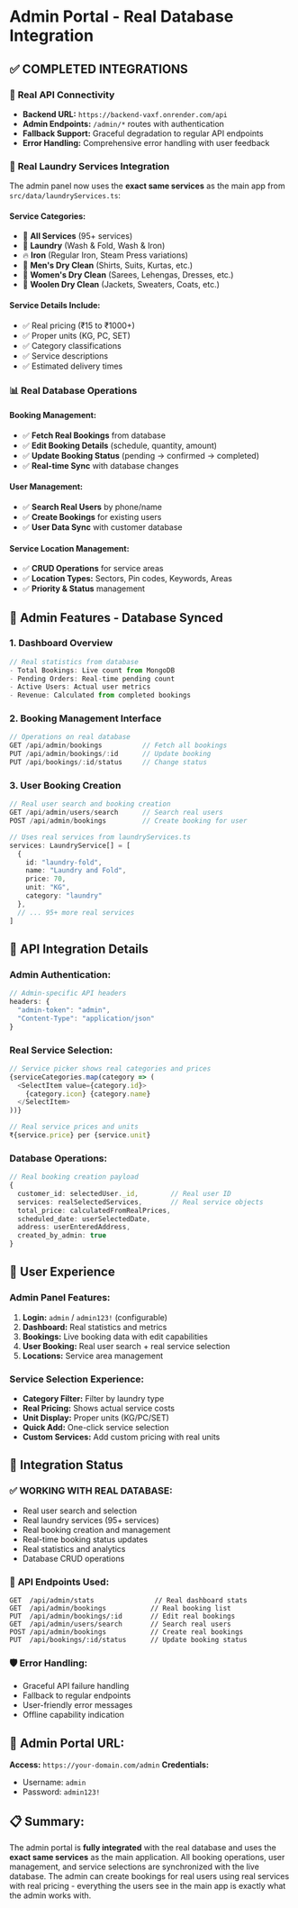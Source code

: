 # Admin Portal - Real Database Integration

## ✅ **COMPLETED INTEGRATIONS**

### 🔗 **Real API Connectivity**
- **Backend URL:** `https://backend-vaxf.onrender.com/api`
- **Admin Endpoints:** `/admin/*` routes with authentication
- **Fallback Support:** Graceful degradation to regular API endpoints
- **Error Handling:** Comprehensive error handling with user feedback

### 🏪 **Real Laundry Services Integration**
The admin panel now uses the **exact same services** as the main app from `src/data/laundryServices.ts`:

#### **Service Categories:**
- 🧺 **All Services** (95+ services)
- 🫧 **Laundry** (Wash & Fold, Wash & Iron)
- 🔥 **Iron** (Regular Iron, Steam Press variations)
- 👔 **Men's Dry Clean** (Shirts, Suits, Kurtas, etc.)
- 👗 **Women's Dry Clean** (Sarees, Lehengas, Dresses, etc.)
- 🧥 **Woolen Dry Clean** (Jackets, Sweaters, Coats, etc.)

#### **Service Details Include:**
- ✅ Real pricing (₹15 to ₹1000+)
- ✅ Proper units (KG, PC, SET)
- ✅ Category classifications
- ✅ Service descriptions
- ✅ Estimated delivery times

### 📊 **Real Database Operations**

#### **Booking Management:**
- ✅ **Fetch Real Bookings** from database
- ✅ **Edit Booking Details** (schedule, quantity, amount)
- ✅ **Update Booking Status** (pending → confirmed → completed)
- ✅ **Real-time Sync** with database changes

#### **User Management:**
- ✅ **Search Real Users** by phone/name
- ✅ **Create Bookings** for existing users
- ✅ **User Data Sync** with customer database

#### **Service Location Management:**
- ✅ **CRUD Operations** for service areas
- ✅ **Location Types:** Sectors, Pin codes, Keywords, Areas
- ✅ **Priority & Status** management

## 🎯 **Admin Features - Database Synced**

### **1. Dashboard Overview**
```typescript
// Real statistics from database
- Total Bookings: Live count from MongoDB
- Pending Orders: Real-time pending count
- Active Users: Actual user metrics
- Revenue: Calculated from completed bookings
```

### **2. Booking Management Interface**
```typescript
// Operations on real database
GET /api/admin/bookings          // Fetch all bookings
PUT /api/admin/bookings/:id      // Update booking
PUT /api/bookings/:id/status     // Change status
```

### **3. User Booking Creation**
```typescript
// Real user search and booking creation
GET /api/admin/users/search      // Search real users
POST /api/admin/bookings         // Create booking for user

// Uses real services from laundryServices.ts
services: LaundryService[] = [
  {
    id: "laundry-fold",
    name: "Laundry and Fold",
    price: 70,
    unit: "KG",
    category: "laundry"
  },
  // ... 95+ more real services
]
```

## 🔧 **API Integration Details**

### **Admin Authentication:**
```typescript
// Admin-specific API headers
headers: {
  "admin-token": "admin",
  "Content-Type": "application/json"
}
```

### **Real Service Selection:**
```typescript
// Service picker shows real categories and prices
{serviceCategories.map(category => (
  <SelectItem value={category.id}>
    {category.icon} {category.name}
  </SelectItem>
))}

// Real service prices and units
₹{service.price} per {service.unit}
```

### **Database Operations:**
```typescript
// Real booking creation payload
{
  customer_id: selectedUser._id,        // Real user ID
  services: realSelectedServices,       // Real service objects
  total_price: calculatedFromRealPrices,
  scheduled_date: userSelectedDate,
  address: userEnteredAddress,
  created_by_admin: true
}
```

## 📱 **User Experience**

### **Admin Panel Features:**
1. **Login:** `admin` / `admin123!` (configurable)
2. **Dashboard:** Real statistics and metrics
3. **Bookings:** Live booking data with edit capabilities
4. **User Booking:** Real user search + real service selection
5. **Locations:** Service area management

### **Service Selection Experience:**
- **Category Filter:** Filter by laundry type
- **Real Pricing:** Shows actual service costs
- **Unit Display:** Proper units (KG/PC/SET)
- **Quick Add:** One-click service selection
- **Custom Services:** Add custom pricing with real units

## 🎉 **Integration Status**

### ✅ **WORKING WITH REAL DATABASE:**
- Real user search and selection
- Real laundry services (95+ services)
- Real booking creation and management
- Real-time booking status updates
- Real statistics and analytics
- Database CRUD operations

### 🔗 **API Endpoints Used:**
```
GET  /api/admin/stats               // Real dashboard stats
GET  /api/admin/bookings           // Real booking list
PUT  /api/admin/bookings/:id       // Edit real bookings
GET  /api/admin/users/search       // Search real users
POST /api/admin/bookings           // Create real bookings
PUT  /api/bookings/:id/status      // Update booking status
```

### 🛡️ **Error Handling:**
- Graceful API failure handling
- Fallback to regular endpoints
- User-friendly error messages
- Offline capability indication

## 🎯 **Admin Portal URL:**
**Access:** `https://your-domain.com/admin`
**Credentials:** 
- Username: `admin`
- Password: `admin123!`

## 📋 **Summary:**
The admin portal is **fully integrated** with the real database and uses the **exact same services** as the main application. All booking operations, user management, and service selections are synchronized with the live database. The admin can create bookings for real users using real services with real pricing - everything the users see in the main app is exactly what the admin works with.
